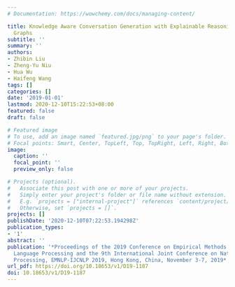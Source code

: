 ```yaml
---
# Documentation: https://wowchemy.com/docs/managing-content/

title: Knowledge Aware Conversation Generation with Explainable Reasoning over Augmented
  Graphs
subtitle: ''
summary: ''
authors:
- Zhibin Liu
- Zheng-Yu Niu
- Hua Wu
- Haifeng Wang
tags: []
categories: []
date: '2019-01-01'
lastmod: 2020-12-10T15:22:53+08:00
featured: false
draft: false

# Featured image
# To use, add an image named `featured.jpg/png` to your page's folder.
# Focal points: Smart, Center, TopLeft, Top, TopRight, Left, Right, BottomLeft, Bottom, BottomRight.
image:
  caption: ''
  focal_point: ''
  preview_only: false

# Projects (optional).
#   Associate this post with one or more of your projects.
#   Simply enter your project's folder or file name without extension.
#   E.g. `projects = ["internal-project"]` references `content/project/deep-learning/index.md`.
#   Otherwise, set `projects = []`.
projects: []
publishDate: '2020-12-10T07:22:53.194298Z'
publication_types:
- '1'
abstract: ''
publication: '*Proceedings of the 2019 Conference on Empirical Methods in Natural
  Language Processing and the 9th International Joint Conference on Natural Language
  Processing, EMNLP-IJCNLP 2019, Hong Kong, China, November 3-7, 2019*'
url_pdf: https://doi.org/10.18653/v1/D19-1187
doi: 10.18653/v1/D19-1187
---
```

